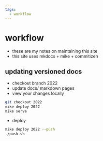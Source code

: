 ```yaml
---
tags:
  - workflow 
---
```

# workflow

- these are my notes on maintaining this site
- this site uses mkdocs + mike + commitizen

## updating versioned docs

- checkout branch 2022
- update docs/ markdown pages
- view your changes locally

```sh
git checkout 2022
mike deploy 2022
mike serve
```

- deploy

```sh
mike deploy 2022 --push
./push.sh
```
